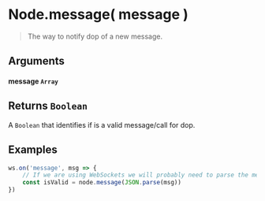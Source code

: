 # Node.message( message )

> The way to notify dop of a new message.

## Arguments

#### message `Array`


## Returns `Boolean`

A `Boolean` that identifies if is a valid message/call for dop.

## Examples

```js
ws.on('message', msg => {
    // If we are using WebSockets we will probably need to parse the message
    const isValid = node.message(JSON.parse(msg))
})
```
